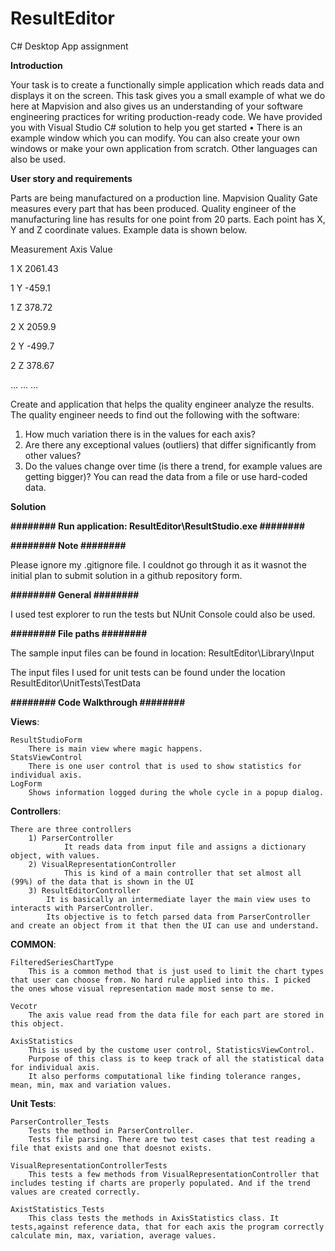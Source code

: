 # ResultEditor
C# Desktop App assignment

**Introduction**

Your task is to create a functionally simple application which reads data and displays it on the screen.
This task gives you a small example of what we do here at Mapvision and also gives us an understanding 
of your software engineering practices for writing production-ready code.
We have provided you with Visual Studio C# solution to help you get started
• There is an example window which you can modify. You can also create your own windows or 
make your own application from scratch. Other languages can also be used.

**User story and requirements**

Parts are being manufactured on a production line. Mapvision Quality Gate measures every part that has 
been produced.
Quality engineer of the manufacturing line has results for one point from 20 parts. Each point has X, Y and 
Z coordinate values. Example data is shown below.


Measurement Axis Value

1 X 2061.43

1 Y -459.1

1 Z 378.72

2 X 2059.9

2 Y -499.7

2 Z 378.67

… … …


Create and application that helps the quality engineer analyze the results.
The quality engineer needs to find out the following with the software:
1. How much variation there is in the values for each axis?
2. Are there any exceptional values (outliers) that differ significantly from other values?
3. Do the values change over time (is there a trend, for example values are getting bigger)?
You can read the data from a file or use hard-coded data.


**Solution**

**########	Run application: 	ResultEditor\ResultStudio.exe	########**

**########	Note		########**

Please ignore my .gitignore file. I couldnot go through it as it wasnot the initial plan to submit solution in a github repository form.

**########	General		########**

I used test explorer to run the tests but NUnit Console could also be used.

**########		File paths 	########**

The sample input files can be found in location:
ResultEditor\Library\Input

The input files I used for unit tests can be found under the location 
ResultEditor\UnitTests\TestData

**########		Code Walkthrough 	########**

**Views**:

	ResultStudioForm
		There is main view where magic happens.
	StatsViewControl	
		There is one user control that is used to show statistics for individual axis.
	LogForm
		Shows information logged during the whole cycle in a popup dialog.
		
**Controllers**:

	There are three controllers
		1) ParserController
				It reads data from input file and assigns a dictionary object, with values.
		2) VisualRepresentationController
				This is kind of a main controller that set almost all (99%) of the data that is shown in the UI
		3) ResultEditorController
			It is basically an intermediate layer the main view uses to interacts with ParserController. 
			Its objective is to fetch parsed data from ParserController and create an object from it that then the UI can use and understand.

**COMMON**:

	FilteredSeriesChartType
		This is a common method that is just used to limit the chart types that user can choose from. No hard rule applied into this. I picked the ones whose visual representation made most sense to me.
	
	Vecotr
		The axis value read from the data file for each part are stored in this object.
		
	AxisStatistics
		This is used by the custome user control, StatisticsViewControl.
		Purpose of this class is to keep track of all the statistical data for individual axis.
		It also performs computational like finding tolerance ranges, mean, min, max and variation values.
	

**Unit Tests**:

	ParserController_Tests
		Tests the method in ParserController.
		Tests file parsing. There are two test cases that test reading a file that exists and one that doesnot exists.
		
	VisualRepresentationControllerTests
		This tests a few methods from VisualRepresentationController that includes testing if charts are properly populated. And if the trend values are created correctly.
		
	AxistStatistics_Tests
		This class tests the methods in AxisStatistics class. It tests,against reference data, that for each axis the program correctly calculate min, max, variation, average values. 

